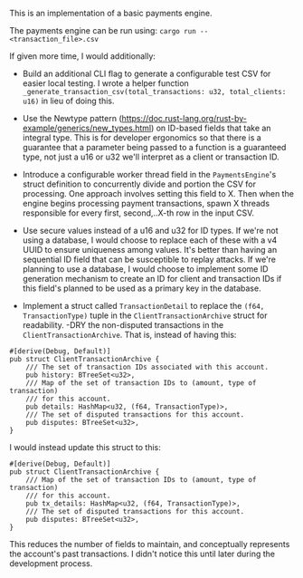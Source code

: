 This is an implementation of a basic payments engine.

The payments engine can be run using:
`cargo run -- <transaction_file>.csv`

If given more time, I would additionally:
- Build an additional CLI flag to generate a configurable test CSV for easier local testing. I wrote a helper function `_generate_transaction_csv(total_transactions: u32, total_clients: u16)` in lieu of doing this.
- Use the Newtype pattern (https://doc.rust-lang.org/rust-by-example/generics/new_types.html) on ID-based fields that take an integral type. This is for developer ergonomics so that there is a guarantee that a parameter being
passed to a function is a guaranteed type, not just a u16 or u32 we'll interpret as a client or transaction ID.
- Introduce a configurable worker thread field in the `PaymentsEngine`'s struct definition to concurrently divide and portion the CSV for processing. One 
approach involves setting this field to X. Then when the engine begins processing payment transactions, spawn X threads responsible for every first, second,..X-th row
in the input CSV.
- Use secure values instead of a u16 and u32 for ID types. If we're not using a database, I would choose to replace each of these with a v4 UUID to ensure uniqueness
among values. It's better than having an sequential ID field that can be susceptible to replay attacks. If we're planning to use a database, I would choose to implement 
some ID generation mechanism to create an ID for client and transaction IDs if this field's planned to be used as a primary key in the database.

- Implement a struct called `TransactionDetail` to replace the `(f64, TransactionType)` tuple in the `ClientTransactionArchive` struct for readability.
-DRY the non-disputed transactions in the `ClientTransactionArchive`. That is, instead of having this:

```
#[derive(Debug, Default)]
pub struct ClientTransactionArchive {
    /// The set of transaction IDs associated with this account.
    pub history: BTreeSet<u32>,
    /// Map of the set of transaction IDs to (amount, type of transaction)
    /// for this account.
    pub details: HashMap<u32, (f64, TransactionType)>,
    /// The set of disputed transactions for this account.
    pub disputes: BTreeSet<u32>,
}
```
I would instead update this struct to this:
```
#[derive(Debug, Default)]
pub struct ClientTransactionArchive {
    /// Map of the set of transaction IDs to (amount, type of transaction)
    /// for this account.
    pub tx_details: HashMap<u32, (f64, TransactionType)>,
    /// The set of disputed transactions for this account.
    pub disputes: BTreeSet<u32>,
}
```
This reduces the number of fields to maintain, and conceptually represents 
the account's past transactions. I didn't notice this until later during the
development process.
